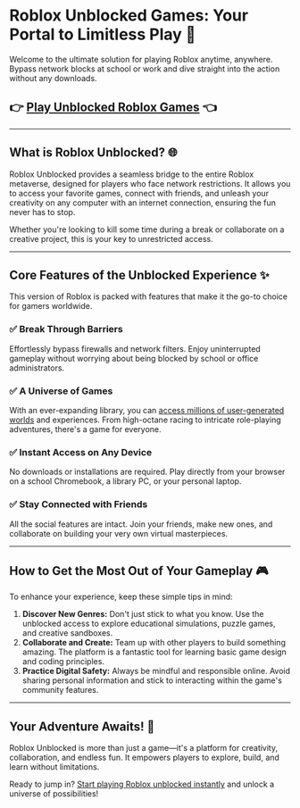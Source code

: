 # Roblox Unblocked Games: Your Portal to Limitless Play 🚀

Welcome to the ultimate solution for playing Roblox anytime, anywhere. Bypass network blocks at school or work and dive straight into the action without any downloads.

## 👉 [Play Unblocked Roblox Games](https://roblox-games-unblocked.github.io/) 👈

---

## What is Roblox Unblocked? 🌐

Roblox Unblocked provides a seamless bridge to the entire Roblox metaverse, designed for players who face network restrictions. It allows you to access your favorite games, connect with friends, and unleash your creativity on any computer with an internet connection, ensuring the fun never has to stop.

Whether you're looking to kill some time during a break or collaborate on a creative project, this is your key to unrestricted access.

---

## Core Features of the Unblocked Experience ✨

This version of Roblox is packed with features that make it the go-to choice for gamers worldwide.

### ✅ **Break Through Barriers**
Effortlessly bypass firewalls and network filters. Enjoy uninterrupted gameplay without worrying about being blocked by school or office administrators.

### ✅ **A Universe of Games**
With an ever-expanding library, you can [access millions of user-generated worlds](https://roblox-games-unblocked.github.io/) and experiences. From high-octane racing to intricate role-playing adventures, there's a game for everyone.

### ✅ **Instant Access on Any Device**
No downloads or installations are required. Play directly from your browser on a school Chromebook, a library PC, or your personal laptop.

### ✅ **Stay Connected with Friends**
All the social features are intact. Join your friends, make new ones, and collaborate on building your very own virtual masterpieces.

---

## How to Get the Most Out of Your Gameplay 🎮

To enhance your experience, keep these simple tips in mind:

1.  **Discover New Genres:** Don't just stick to what you know. Use the unblocked access to explore educational simulations, puzzle games, and creative sandboxes.
2.  **Collaborate and Create:** Team up with other players to build something amazing. The platform is a fantastic tool for learning basic game design and coding principles.
3.  **Practice Digital Safety:** Always be mindful and responsible online. Avoid sharing personal information and stick to interacting within the game's community features.

---

## Your Adventure Awaits! 🌟

Roblox Unblocked is more than just a game—it's a platform for creativity, collaboration, and endless fun. It empowers players to explore, build, and learn without limitations.

Ready to jump in? [Start playing Roblox unblocked instantly](https://roblox-games-unblocked.github.io/) and unlock a universe of possibilities!
